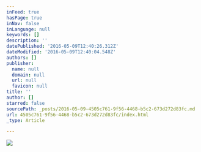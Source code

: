 ```yaml
---
inFeed: true
hasPage: true
inNav: false
inLanguage: null
keywords: []
description: ''
datePublished: '2016-05-09T12:40:26.312Z'
dateModified: '2016-05-09T12:40:04.548Z'
authors: []
publisher:
  name: null
  domain: null
  url: null
  favicon: null
title: ''
author: []
starred: false
sourcePath: _posts/2016-05-09-4505c761-9f56-4468-b5c2-673d272d83fc.md
url: 4505c761-9f56-4468-b5c2-673d272d83fc/index.html
_type: Article

---
```

![](https://the-grid-user-content.s3-us-west-2.amazonaws.com/f6cc572c-c9cb-4b92-b10f-addf7ec2409a.jpg)